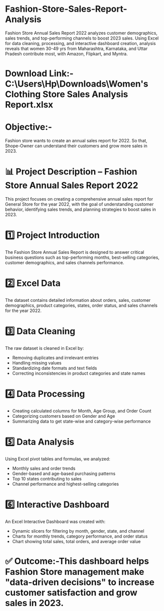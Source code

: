 # Fashion-Store-Sales-Report-Analysis
Fashion Store Annual Sales Report 2022 analyzes customer demographics, sales trends, and top-performing channels to boost 2023 sales. Using Excel for data cleaning, processing, and interactive dashboard creation, analysis reveals that women 30-49 yrs from Maharashtra, Karnataka, and Uttar Pradesh contribute most, with Amazon, Flipkart, and Myntra.  
# Download Link:-    C:\Users\Hp\Downloads\Women's Clothing Store Sales Analysis Report.xlsx 
# Objective:-
Fashion store wants to create an annual sales report for 2022. So that, Shope-Owner can understand their customers and grow more sales in 2023.

# 📊 Project Description – Fashion Store Annual Sales Report 2022
This project focuses on creating a comprehensive annual sales report for General Store for the year 2022, with the goal of understanding customer behavior, identifying sales trends, and planning strategies to boost sales in 2023.

# 1️⃣ Project Introduction
The Fashion Store Annual Sales Report is designed to answer critical business questions such as top-performing months, best-selling categories, customer demographics, and sales channels performance.

# 2️⃣ Excel Data
The dataset contains detailed information about orders, sales, customer demographics, product categories, states, order status, and sales channels for the year 2022.

# 3️⃣ Data Cleaning
The raw dataset is cleaned in Excel by:
* Removing duplicates and irrelevant entries
* Handling missing values
* Standardizing date formats and text fields
* Correcting inconsistencies in product categories and state names

# 4️⃣ Data Processing
* Creating calculated columns for Month, Age Group, and Order Count
* Categorizing customers based on Gender and Age
* Summarizing data to get state-wise and category-wise performance

# 5️⃣ Data Analysis
Using Excel pivot tables and formulas, we analyzed:
* Monthly sales and order trends
* Gender-based and age-based purchasing patterns
* Top 10 states contributing to sales
* Channel performance and highest-selling categories

# 6️⃣ Interactive Dashboard
An Excel Interactive Dashboard was created with:

* Dynamic slicers for filtering by month, gender, state, and channel
* Charts for monthly trends, category performance, and order status
* Chart showing total sales, total orders, and average order value

# ✅ Outcome:-This dashboard helps Fashion Store management make "data-driven decisions" to increase customer satisfaction and grow sales in 2023.

